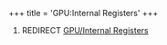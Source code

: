 +++
title = 'GPU:Internal Registers'
+++

1.  REDIRECT [GPU/Internal Registers](GPU/Internal_Registers "wikilink")
